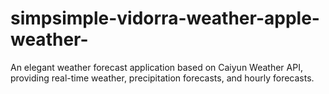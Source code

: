 # simpsimple-vidorra-weather-apple-weather-
An elegant weather forecast application based on Caiyun Weather API, providing real-time weather, precipitation forecasts, and hourly forecasts.
